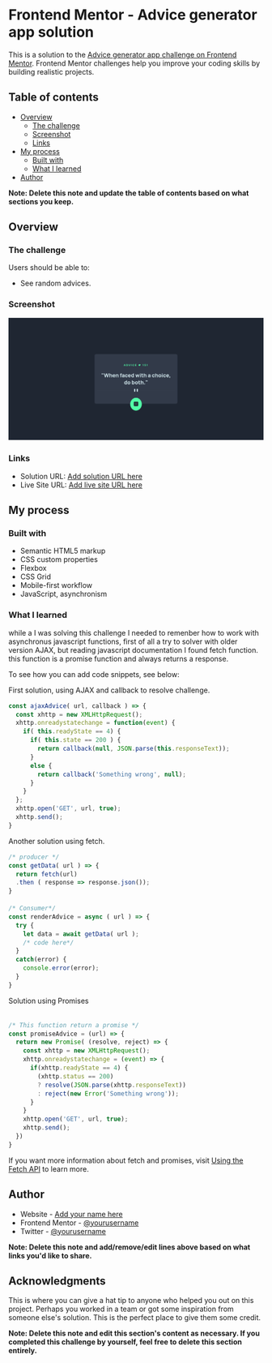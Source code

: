 # Frontend Mentor - Advice generator app solution

This is a solution to the [Advice generator app challenge on Frontend Mentor](https://www.frontendmentor.io/challenges/advice-generator-app-QdUG-13db). Frontend Mentor challenges help you improve your coding skills by building realistic projects.

## Table of contents

- [Overview](#overview)
  - [The challenge](#the-challenge)
  - [Screenshot](#screenshot)
  - [Links](#links)
- [My process](#my-process)
  - [Built with](#built-with)
  - [What I learned](#what-i-learned)
- [Author](#author)

**Note: Delete this note and update the table of contents based on what sections you keep.**

## Overview

### The challenge

Users should be able to:
- See random advices.
### Screenshot

![desktop version](./screenshot.png)

### Links

- Solution URL: [Add solution URL here](https://your-solution-url.com)
- Live Site URL: [Add live site URL here](https://your-live-site-url.com)

## My process

### Built with

- Semantic HTML5 markup
- CSS custom properties
- Flexbox
- CSS Grid
- Mobile-first workflow
- JavaScript, asynchronism

### What I learned

while a I was solving this challenge I needed to remenber how to work with asynchronus javascript functions, first of all a try to solver with older version AJAX, but reading javascript documentation I found fetch function. this function is a promise function and always returns a response.

To see how you can add code snippets, see below:

First solution, using AJAX and callback
to resolve challenge.
```js
const ajaxAdvice( url, callback ) => {
  const xhttp = new XMLHttpRequest();
  xhttp.onreadystatechange = function(event) {
    if( this.readyState == 4) {
      if( this.state == 200 ) {
        return callback(null, JSON.parse(this.responseText));
      }
      else {
        return callback('Something wrong', null);
      }
    }
  };
  xhttp.open('GET', url, true);
  xhttp.send();
}
```
Another solution using fetch.
```js
/* producer */
const getData( url ) => {
  return fetch(url)
  .then ( response => response.json());
}

/* Consumer*/
const renderAdvice = async ( url ) => {
  try {
    let data = await getData( url );
    /* code here*/
  }
  catch(error) {
    console.error(error);
  }
}
```
Solution using Promises
```js

/* This function return a promise */
const promiseAdvice = (url) => {
  return new Promise( (resolve, reject) => {
    const xhttp = new XMLHttpRequest();
    xhttp.onreadystatechange = (event) => {
      if(xhttp.readyState == 4) {
        (xhttp.status == 200) 
        ? resolve(JSON.parse(xhttp.responseText))
        : reject(new Error('Something wrong'));
      }
    }
    xhttp.open('GET', url, true);
    xhttp.send();
  })
}
```

If you want more information about fetch and promises, visit [Using the Fetch API](https://developer.mozilla.org/en-US/docs/Web/API/Fetch_API/Using_Fetch) to learn more.

## Author

- Website - [Add your name here](https://www.your-site.com)
- Frontend Mentor - [@yourusername](https://www.frontendmentor.io/profile/yourusername)
- Twitter - [@yourusername](https://www.twitter.com/yourusername)

**Note: Delete this note and add/remove/edit lines above based on what links you'd like to share.**

## Acknowledgments

This is where you can give a hat tip to anyone who helped you out on this project. Perhaps you worked in a team or got some inspiration from someone else's solution. This is the perfect place to give them some credit.

**Note: Delete this note and edit this section's content as necessary. If you completed this challenge by yourself, feel free to delete this section entirely.**

